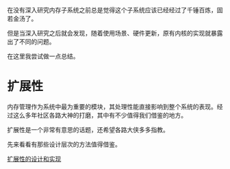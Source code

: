 在没有深入研究内存子系统之前总是觉得这个子系统应该已经经过了千锤百炼，固若金汤了。

但是当深入研究之后就会发现，随着使用场景、硬件更新，原有内核的实现就暴露出了不同的问题。

在这里我尝试做一点总结。

# 扩展性

内存管理作为系统中最为重要的模块，其处理性能直接影响到整个系统的表现。经过这么多年社区各路大神的打磨，其中有不少值得我们借鉴的地方。

扩展性是一个非常有意思的话题，还希望各路大侠多多指教。

先来看看有那些设计层次的方法值得借鉴。

[扩展性的设计和实现][1]

[1]: /mm/51-scalability_design_implementation.md
